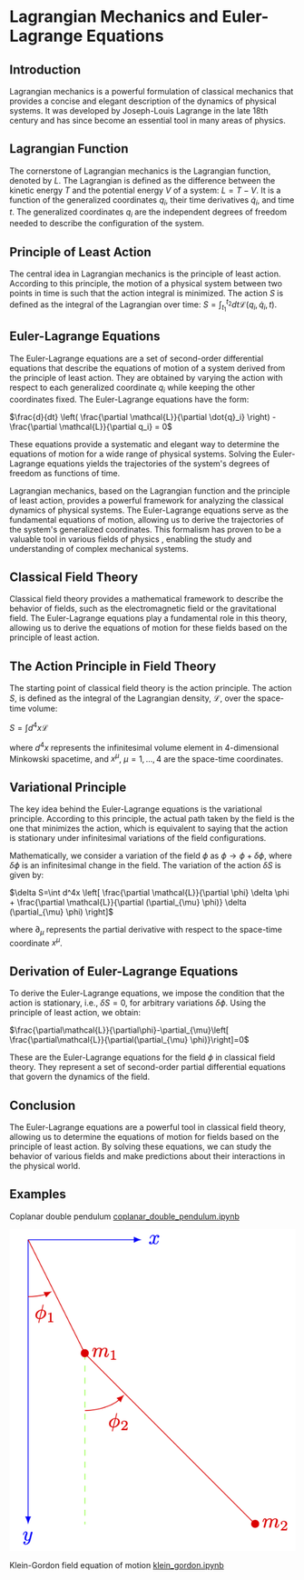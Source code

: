 # Lagrangian Mechanics and Euler-Lagrange Equations

## Introduction

Lagrangian mechanics is a powerful formulation of classical mechanics that provides a concise and elegant description of the dynamics of physical systems. It was developed by Joseph-Louis Lagrange in the late 18th century and has since become an essential tool in many areas of physics.

## Lagrangian Function
The cornerstone of Lagrangian mechanics is the Lagrangian function, denoted by $L$. The Lagrangian is defined as the difference between the kinetic energy $T$ and the potential energy $V$ of a system: $L = T - V$. It is a function of the generalized coordinates $q_i$, their time derivatives $\dot{q}_i$, and time $t$. The generalized coordinates $q_i$ are the independent degrees of freedom needed to describe the configuration of the system.

## Principle of Least Action
The central idea in Lagrangian mechanics is the principle of least action. According to this principle, the motion of a physical system between two points in time is such that the action integral is minimized. The action $S$ is defined as the integral of the Lagrangian over time:  $S = \int_{t_1}^{t_2}  dt \mathcal{L}(q_i, \dot{q}_i, t)$.

## Euler-Lagrange Equations
The Euler-Lagrange equations are a set of second-order differential equations that describe the equations of motion of a system derived from the principle of least action. They are obtained by varying the action with respect to each generalized coordinate $q_i$ while keeping the other coordinates fixed. The Euler-Lagrange equations have the form:

$\frac{d}{dt} \left( \frac{\partial \mathcal{L}}{\partial \dot{q}_i} \right) - \frac{\partial \mathcal{L}}{\partial q_i} = 0$

These equations provide a systematic and elegant way to determine the equations of motion for a wide range of physical systems. Solving the Euler-Lagrange equations yields the trajectories of the system's degrees of freedom as functions of time.

Lagrangian mechanics, based on the Lagrangian function and the principle of least action, provides a powerful framework for analyzing the classical dynamics of physical systems. The Euler-Lagrange equations serve as the fundamental equations of motion, allowing us to derive the trajectories of the system's generalized coordinates. This formalism has proven to be a valuable tool in various fields of physics , enabling the study and understanding of complex mechanical systems.

## Classical Field Theory
Classical field theory provides a mathematical framework to describe the behavior of fields, such as the electromagnetic field or the gravitational field. The Euler-Lagrange equations play a fundamental role in this theory, allowing us to derive the equations of motion for these fields based on the principle of least action.

## The Action Principle in Field Theory
The starting point of classical field theory is the action principle. The action $S$, is defined as the integral of the Lagrangian density, $\mathcal{L}$, over the space-time volume:

$S=\int d^4x \mathcal{L}$

where $d^4x$ represents the infinitesimal volume element in 4-dimensional Minkowski spacetime, and $x^{\mu}$, $\mu=1,\dots,4$ are the space-time coordinates.

## Variational Principle
The key idea behind the Euler-Lagrange equations is the variational principle. According to this principle, the actual path taken by the field is the one that minimizes the action, which is equivalent to saying that the action is stationary under infinitesimal variations of the field configurations.

Mathematically, we consider a variation of the field $\phi$ as $\phi \rightarrow \phi + \delta \phi$, where $\delta \phi$ is an infinitesimal change in the field. The variation of the action $\delta S$ is given by:

$\delta S=\int d^4x \left[ \frac{\partial \mathcal{L}}{\partial \phi} \delta \phi + \frac{\partial \mathcal{L}}{\partial (\partial_{\mu} \phi)} \delta (\partial_{\mu} \phi) \right]$

where $\partial_{\mu}$ represents the partial derivative with respect to the space-time coordinate $x^{\mu}$. 

## Derivation of Euler-Lagrange Equations
To derive the Euler-Lagrange equations, we impose the condition that the action is stationary, i.e., $\delta S = 0$, for arbitrary variations $\delta \phi$. Using the principle of least action, we obtain:

$\frac{\partial\mathcal{L}}{\partial\phi}-\partial_{\mu}\left[ \frac{\partial\mathcal{L}}{\partial(\partial_{\mu} \phi)}\right]=0$

These are the Euler-Lagrange equations for the field $\phi$ in classical field theory. They represent a set of second-order partial differential equations that govern the dynamics of the field.

## Conclusion
The Euler-Lagrange equations are a powerful tool in classical field theory, allowing us to determine the equations of motion for fields based on the principle of least action. By solving these equations, we can study the behavior of various fields and make predictions about their interactions in the physical world.

## Examples
Coplanar double pendulum
[coplanar_double_pendulum.ipynb](https://github.com/Vaquera-Araujo/LabAv2023/blob/main/Symbolic%20Projects/Equations%20of%20Motion%20in%20Classical%20Mechanics%20and%20Field%20Theory/coplanar_double_pendulum.ipynb)

![Diagram](https://github.com/Vaquera-Araujo/LabAv2023/blob/main/Symbolic%20Projects/Equations%20of%20Motion%20in%20Classical%20Mechanics%20and%20Field%20Theory/coplanar_double_pendulum.png) 

<object data="https://github.com/Vaquera-Araujo/LabAv2023/blob/main/Symbolic%20Projects/Equations%20of%20Motion%20in%20Classical%20Mechanics%20and%20Field%20Theory/coplanar_double_pendulum.pdf" width="60%" height="60%" type='application/pdf'></object>


Klein-Gordon field equation of motion
[klein_gordon.ipynb](https://github.com/Vaquera-Araujo/LabAv2023/blob/main/Symbolic%20Projects/Equations%20of%20Motion%20in%20Classical%20Mechanics%20and%20Field%20Theory/klein_gordon.ipynb)




